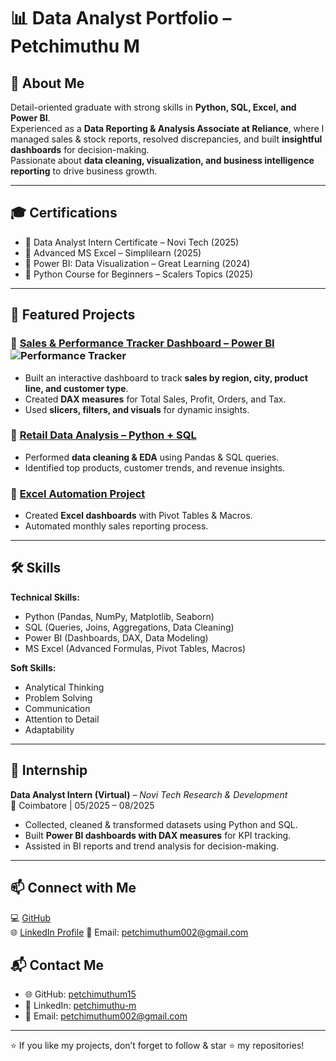 # 📊 Data Analyst Portfolio – Petchimuthu M

## 👋 About Me  
Detail-oriented graduate with strong skills in **Python, SQL, Excel, and Power BI**.  
Experienced as a **Data Reporting & Analysis Associate at Reliance**, where I managed sales & stock reports, resolved discrepancies, and built **insightful dashboards** for decision-making.  
Passionate about **data cleaning, visualization, and business intelligence reporting** to drive business growth.  

---

## 🎓 Certifications  
- 📜 Data Analyst Intern Certificate – Novi Tech (2025)  
- 📜 Advanced MS Excel – Simplilearn (2025) 
- 📜 Power BI: Data Visualization – Great Learning (2024)  
- 📜 Python Course for Beginners – Scalers Topics (2025)  

---

## 📂 Featured Projects  

### 🔹 [Sales & Performance Tracker Dashboard – Power BI](#)  ![Performance Tracker](https://github.com/user-attachments/assets/b78a30ab-bb90-40a2-877c-e03f645fc372)

- Built an interactive dashboard to track **sales by region, city, product line, and customer type**.  
- Created **DAX measures** for Total Sales, Profit, Orders, and Tax.  
- Used **slicers, filters, and visuals** for dynamic insights.  

### 🔹 [Retail Data Analysis – Python + SQL](#)  
- Performed **data cleaning & EDA** using Pandas & SQL queries.  
- Identified top products, customer trends, and revenue insights.  

### 🔹 [Excel Automation Project](#)  
- Created **Excel dashboards** with Pivot Tables & Macros.  
- Automated monthly sales reporting process.  

---

## 🛠 Skills  

**Technical Skills:**  
- Python (Pandas, NumPy, Matplotlib, Seaborn)  
- SQL (Queries, Joins, Aggregations, Data Cleaning)  
- Power BI (Dashboards, DAX, Data Modeling)  
- MS Excel (Advanced Formulas, Pivot Tables, Macros)  

**Soft Skills:**  
- Analytical Thinking  
- Problem Solving  
- Communication  
- Attention to Detail  
- Adaptability  

---

## 💼 Internship  

**Data Analyst Intern (Virtual)** – *Novi Tech Research & Development*  
📍 Coimbatore | 05/2025 – 08/2025  

- Collected, cleaned & transformed datasets using Python and SQL.  
- Built **Power BI dashboards with DAX measures** for KPI tracking.  
- Assisted in BI reports and trend analysis for decision-making.  

---

## 📫 Connect with Me  
💻 [GitHub](https://github.com/petchimuthum15)  
🌐 [LinkedIn Profile](https://www.linkedin.com/in/petchimuthu-m-4a4b1036a)
📧 Email: [petchimuthum002@gmail.com](mailto:petchimuthum002@gmail.com)



## 📬 Contact Me  

- 🌐 GitHub: [petchimuthum15](https://github.com/petchimuthum15)  
- 💼 LinkedIn: [petchimuthu-m](https://www.linkedin.com/in/petchimuthu-m-4a4b1036a)  
- 📧 Email: [petchimuthum002@gmail.com](mailto:petchimuthum002@gmail.com)  

---

⭐ If you like my projects, don’t forget to follow & star ⭐ my repositories!

